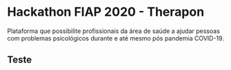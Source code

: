 # Hackathon FIAP 2020 - Therapon

  Plataforma que possibilite profissionais da área de saúde a ajudar pessoas com problemas psicológicos durante e até mesmo pós pandemia COVID-19.
  
  
## Teste
